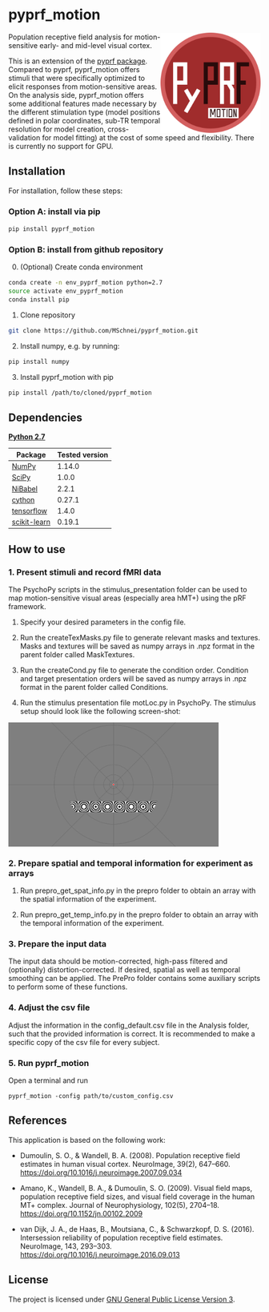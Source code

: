 # pyprf_motion
<img src="logo/logo.png" width=200 align="right" />

Population receptive field analysis for motion-sensitive early- and mid-level visual cortex.

This is an extension of the [pyprf package](https://github.com/ingo-m/pypRF).
Compared to pyprf, pyprf_motion offers stimuli that were specifically optimized to elicit responses from motion-sensitive areas.
On the analysis side, pyprf_motion offers some additional features made necessary by the different stimulation type (model positions defined in polar coordinates, sub-TR temporal resolution for model creation, cross-validation for model fitting) at the cost of some speed and flexibility. There is currently no support for GPU.

## Installation

For installation, follow these steps:

### Option A: install via pip
```bash
pip install pyprf_motion
```
### Option B: install from github repository

0. (Optional) Create conda environment
```bash
conda create -n env_pyprf_motion python=2.7
source activate env_pyprf_motion
conda install pip
```

1. Clone repository
```bash
git clone https://github.com/MSchnei/pyprf_motion.git
```

2. Install numpy, e.g. by running:
```bash
pip install numpy
```

3. Install pyprf_motion with pip
```bash
pip install /path/to/cloned/pyprf_motion
```

## Dependencies
[**Python 2.7**](https://www.python.org/download/releases/2.7/)

| Package                                   | Tested version |
|-------------------------------------------|----------------|
| [NumPy](http://www.numpy.org/)            | 1.14.0         |
| [SciPy](http://www.scipy.org/)            | 1.0.0          |
| [NiBabel](http://nipy.org/nibabel/)       | 2.2.1          |
| [cython](http://cython.org/)              | 0.27.1         |
| [tensorflow](https://www.tensorflow.org/) | 1.4.0          |
| [scikit-learn](scikit-learn.org/)         | 0.19.1         |

## How to use
### 1. Present stimuli and record fMRI data
The PsychoPy scripts in the stimulus_presentation folder can be used to map motion-sensitive visual areas (especially area hMT+) using the pRF framework.

1. Specify your desired parameters in the config file.

2. Run the createTexMasks.py file to generate relevant masks and textures.
Masks and textures will be saved as numpy arrays in .npz format in the parent folder called MaskTextures.

3. Run the createCond.py file to generate the condition order.
Condition and target presentation orders will be saved as numpy arrays in .npz format in the parent folder called Conditions.

4. Run the stimulus presentation file motLoc.py in PsychoPy.
The stimulus setup should look like the following screen-shot:
<img src="logo/demo_stim_pyprf_motion.png" width=420 align="center" />

### 2. Prepare spatial and temporal information for experiment as arrays
1. Run prepro_get_spat_info.py in the prepro folder to obtain an array with the spatial information of the experiment.

2. Run prepro_get_temp_info.py in the prepro folder to obtain an array with the temporal information of the experiment.

### 3. Prepare the input data
The input data should be motion-corrected, high-pass filtered and (optionally) distortion-corrected.
If desired, spatial as well as temporal smoothing can be applied.
The PrePro folder contains some auxiliary scripts to perform some of these functions.

### 4. Adjust the csv file
Adjust the information in the config_default.csv file in the Analysis folder, such that the provided information is correct.
It is recommended to make a specific copy of the csv file for every subject.

### 5. Run pyprf_motion
Open a terminal and run
```
pyprf_motion -config path/to/custom_config.csv
```

## References
This application is based on the following work:

* Dumoulin, S. O., & Wandell, B. A. (2008). Population receptive field estimates in human visual cortex. NeuroImage, 39(2), 647–660. https://doi.org/10.1016/j.neuroimage.2007.09.034

* Amano, K., Wandell, B. A., & Dumoulin, S. O. (2009). Visual field maps, population receptive field sizes, and visual field coverage in the human MT+ complex. Journal of Neurophysiology, 102(5), 2704–18. https://doi.org/10.1152/jn.00102.2009

* van Dijk, J. A., de Haas, B., Moutsiana, C., & Schwarzkopf, D. S. (2016). Intersession reliability of population receptive field estimates. NeuroImage, 143, 293–303. https://doi.org/10.1016/j.neuroimage.2016.09.013

## License
The project is licensed under [GNU General Public License Version 3](http://www.gnu.org/licenses/gpl.html).
